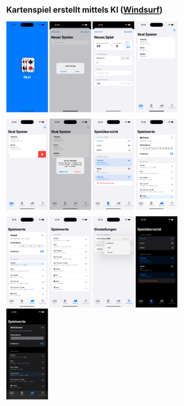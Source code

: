 ## Kartenspiel erstellt mittels KI ([Windsurf](https://codeium.com/windsurf))

<p float="left">
  <img src="./assets/screenshot0.png" width="110" />
  <img src="./assets/screenshot1.png" width="110" /> 
  <img src="./assets/screenshot2.png" width="110" />
  <img src="./assets/screenshot3.png" width="110" />
</p>

<p float="left">
  <img src="./assets/screenshot4.png" width="110" /> 
  <img src="./assets/screenshot5.png" width="110" />
  <img src="./assets/screenshot6.png" width="110" />
  <img src="./assets/screenshot7.png" width="110" />
</p>

<p float="left">
  <img src="./assets/screenshot8.png" width="110" /> 
  <img src="./assets/screenshot9.png" width="110" />
  <img src="./assets/screenshota.png" width="110" />
  <img src="./assets/screenshotb.png" width="110" />
  <img src="./assets/screenshotc.png" width="110" />
</p>